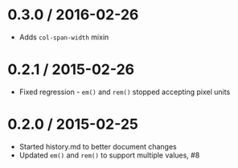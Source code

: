 0.3.0 / 2016-02-26
==================

  * Adds `col-span-width` mixin

0.2.1 / 2015-02-26
==================

  * Fixed regression - `em()` and `rem()` stopped accepting pixel units

0.2.0 / 2015-02-25
==================

  * Started history.md to better document changes
  * Updated `em()` and `rem()` to support multiple values, #8
